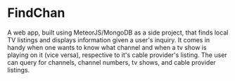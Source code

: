 # FindChan
A web app, built using MeteorJS/MongoDB as a side project, that finds local TV listings and displays information given a user's inquiry. It comes in handy when one wants to know what channel and when a tv show is playing on it (vice versa), respective to it's cable provider's listing. The user can query for channels, channel numbers, tv shows, and cable provider listings.
